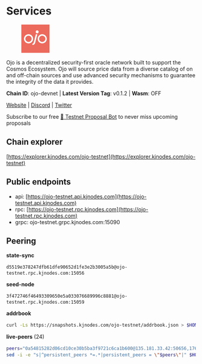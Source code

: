 # Services

<figure><img src="https://raw.githubusercontent.com/kj89/cosmos-images/main/logos/ojo.png" alt=""><figcaption></figcaption></figure>

Ojo is a decentralized security-first oracle network built  to support the Cosmos Ecosystem. Ojo will source price data  from a diverse catalog of on and off-chain sources and use  advanced security mechanisms to guarantee the integrity of the data it provides.

**Chain ID**: ojo-devnet | **Latest Version Tag**: v0.1.2 | **Wasm**: OFF

[Website](https://ojo.network) | [Discord](https://discord.gg/fd8Yrex8nC) | [Twitter](https://twitter.com/ojo_network)



Subscribe to our free [🤖 Testnet Proposal Bot](https://t.me/kjnodes_testnet_proposal_bot) to never miss upcoming proposals


## Chain explorer
[https://explorer.kjnodes.com/ojo-testnet](https://explorer.kjnodes.com/ojo-testnet)

## Public endpoints

* api: [https://ojo-testnet.api.kjnodes.com](https://ojo-testnet.api.kjnodes.com)
* rpc: [https://ojo-testnet.rpc.kjnodes.com](https://ojo-testnet.rpc.kjnodes.com)
* grpc: ojo-testnet.grpc.kjnodes.com:15090

## Peering

**state-sync**

```text
d5519e378247dfb61dfe90652d1fe3e2b3005a5b@ojo-testnet.rpc.kjnodes.com:15056
```

**seed-node**

```text
3f472746f46493309650e5a033076689996c8881@ojo-testnet.rpc.kjnodes.com:15059
```

**addrbook**
```bash
curl -Ls https://snapshots.kjnodes.com/ojo-testnet/addrbook.json > $HOME/.ojo/config/addrbook.json
```

**live-peers** (24)
```bash
peers="0a54815282d06cd10ce30b5ba3f9721c6ca1b600@135.181.33.42:50656,1761db35a0402af7d6008705a49dad5c9059ae63@195.231.38.226:28656,d5519e378247dfb61dfe90652d1fe3e2b3005a5b@65.109.68.190:50656,c735f993287716ca1c358e9fe104dc570cf2ef3c@176.37.119.156:26694,446bf9b0ef6ea1b50c682f4f3427f46b9a70d5b3@65.109.116.204:21656,b314955720069e8c98acf1cf1e896b68a3e306f9@65.108.4.161:27656,39e879a31a54215882647fb7299464036e322f50@65.109.65.163:21656,d2489830a5e91ec214edfc54756512e4f89f2609@65.109.92.79:12656,2905d22a658a7138c03c0259fba4c168260682bb@159.69.208.78:26656,0d4dc8d9e80df99fdf7fbb0e44fbe55e0f8dde28@65.108.205.47:14756,f8a62360e6084b6a9ba3f731a1fb708ef3c9c5cf@143.198.136.136:28656,4ffdad68a6c6302168e0951766ffa1921c9b19a4@199.175.98.136:26656,f63f353c1e8b47b6fe1cbbda91b5a91673c155b3@89.163.132.156:36656,98981d7eef057a01274473363addb7f0b17e06fa@84.21.171.25:26656,41d974f9a97209a401546a61ea2638a0f8071d79@178.18.252.10:26656,a876f7cda5f1ddd16aa271ec43cba750c0ba32c4@77.37.176.99:26656,c6125d3f9c979230b161216c4549f0f52679a645@54.38.193.93:26686,b133dde2713a216a017399920419fcb1e084cdb2@136.243.88.91:7330,5c2a752c9b1952dbed075c56c600c3a79b58c395@95.214.52.139:27226,8671c2dbbfd918374292e2c760704414d853f5b7@35.215.121.109:26656,11bb322f6396a1ca67717cf162385ed250503e28@154.12.253.123:36656,f12af93f4f59534a022192408c31fdd1d2f1bb0c@38.242.131.92:26656,b5279c10108e5cab375df5d9adbfa18c7fccf7ec@158.220.106.208:26656,b6c75d1fbdc9c39daaaf52a4c0937b9f06975808@167.235.198.193:46656"
sed -i -e "s|^persistent_peers *=.*|persistent_peers = \"$peers\"|" $HOME/.ojo/config/config.toml
```
